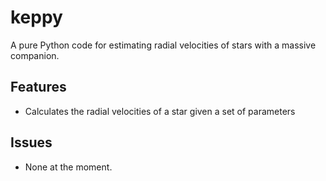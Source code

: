 # keppy
A pure Python code for estimating radial velocities of stars with a massive companion.

Features
-----------

* Calculates the radial velocities of a star given a set of parameters

Issues
-----------

* None at the moment.
